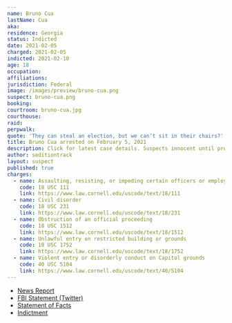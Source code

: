 ```yaml
---
name: Bruno Cua
lastName: Cua
aka:
residence: Georgia
status: Indicted
date: 2021-02-05
charged: 2021-02-05
indicted: 2021-02-10
age: 18
occupation:
affiliations:
jurisdiction: Federal
image: /images/preview/bruno-cua.png
suspect: bruno-cua.png
booking:
courtroom: bruno-cua.jpg
courthouse:
raid:
perpwalk:
quote: 'They can steal an election, but we can’t sit in their chairs?'
title: Bruno Cua arrested on February 5, 2021
description: Click for latest case details. Suspects innocent until proven guilty.
author: seditiontrack
layout: suspect
published: true
charges:
  - name: Assaulting, resisting, or impeding certain officers or employees
    code: 18 USC 111
    link: https://www.law.cornell.edu/uscode/text/18/111
  - name: Civil disorder
    code: 18 USC 231
    link: https://www.law.cornell.edu/uscode/text/18/231
  - name: Obstruction of an official proceeding
    code: 18 USC 1512
    link: https://www.law.cornell.edu/uscode/text/18/1512
  - name: Unlawful entry on restricted building or grounds
    code: 18 USC 1752
    link: https://www.law.cornell.edu/uscode/text/18/1752
  - name: Violent entry or disorderly conduct on Capitol grounds
    code: 40 USC 5104
    link: https://www.law.cornell.edu/uscode/text/40/5104
---
```


- [News Report](https://www.ajc.com/news/metro-atlanta-teen-charged-in-us-capitol-attack/U7EPRZANXVBFPB7KRW7EQ3VRIE/)
- [FBI Statement (Twitter)](https://twitter.com/FBIAtlanta/status/1358082973623533571?s=20)
- [Statement of Facts](https://assets.documentcloud.org/documents/20475133/bruno_cua.pdf)
- [Indictment](https://extremism.gwu.edu/sites/g/files/zaxdzs2191/f/Bruno%20Joseph%20Cua%20Indictment.pdf)
